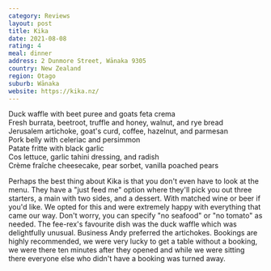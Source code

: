 ```yaml
---
category: Reviews
layout: post
title: Kika
date: 2021-08-08
rating: 4
meal: dinner
address: 2 Dunmore Street, Wānaka 9305
country: New Zealand
region: Otago
suburb: Wānaka
website: https://kika.nz/
---
```

Duck waffle with beet puree and goats feta crema  
Fresh burrata, beetroot, truffle and honey, walnut, and rye bread  
Jerusalem artichoke, goat's curd, coffee, hazelnut, and parmesan  
Pork belly with celeriac and persimmon  
Patate fritte with black garlic  
Cos lettuce, garlic tahini dressing, and radish  
Crème fraîche cheesecake, pear sorbet, vanilla poached pears  

Perhaps the best thing about Kika is that you don't even have to look at the menu. They have a "just feed me" option where they'll pick you out three starters, a main with two sides, and a dessert. With matched wine or beer if you'd like. We opted for this and were extremely happy with everything that came our way. Don't worry, you can specify "no seafood" or "no tomato" as needed. The fee-rex's favourite dish was the duck waffle which was delightfully unusual. Business Andy preferred the artichokes. Bookings are highly recommended, we were very lucky to get a table without a booking, we were there ten minutes after they opened and while we were sitting there everyone else who didn't have a booking was turned away.
